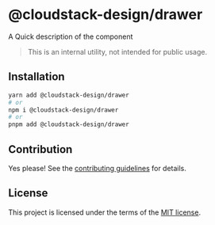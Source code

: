 # @cloudstack-design/drawer

A Quick description of the component

> This is an internal utility, not intended for public usage.

## Installation

```sh
yarn add @cloudstack-design/drawer
# or
npm i @cloudstack-design/drawer
# or
pnpm add @cloudstack-design/drawer
```

## Contribution

Yes please! See the
[contributing guidelines](https://github.com/cloudstack-tech/cloudstack-design/blob/master/CONTRIBUTING.md)
for details.

## License

This project is licensed under the terms of the
[MIT license](https://github.com/cloudstack-tech/cloudstack-design/blob/master/LICENSE).
